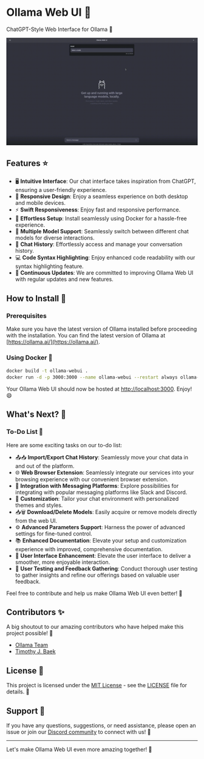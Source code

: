 # Ollama Web UI 👋

ChatGPT-Style Web Interface for Ollama 🦙

![Ollama Web UI Demo](./demo.gif)

## Features ⭐

- 🖥️ **Intuitive Interface**: Our chat interface takes inspiration from ChatGPT, ensuring a user-friendly experience.
- 📱 **Responsive Design**: Enjoy a seamless experience on both desktop and mobile devices.
- ⚡ **Swift Responsiveness**: Enjoy fast and responsive performance.
- 🚀 **Effortless Setup**: Install seamlessly using Docker for a hassle-free experience.
- 🤖 **Multiple Model Support**: Seamlessly switch between different chat models for diverse interactions.
- 📜 **Chat History**: Effortlessly access and manage your conversation history.
- 💻 **Code Syntax Highlighting**: Enjoy enhanced code readability with our syntax highlighting feature.
- 🌟 **Continuous Updates**: We are committed to improving Ollama Web UI with regular updates and new features.

## How to Install 🚀

### Prerequisites

Make sure you have the latest version of Ollama installed before proceeding with the installation. You can find the latest version of Ollama at [https://ollama.ai/](https://ollama.ai/).

### Using Docker 🐳

```bash
docker build -t ollama-webui .
docker run -d -p 3000:3000 --name ollama-webui --restart always ollama-webui
```

Your Ollama Web UI should now be hosted at [http://localhost:3000](http://localhost:3000). Enjoy! 😄

## What's Next? 🚀

### To-Do List 📝

Here are some exciting tasks on our to-do list:

- 📤📥 **Import/Export Chat History**: Seamlessly move your chat data in and out of the platform.
- 🌐 **Web Browser Extension**: Seamlessly integrate our services into your browsing experience with our convenient browser extension.
- 🚀 **Integration with Messaging Platforms**: Explore possibilities for integrating with popular messaging platforms like Slack and Discord.
- 🎨 **Customization**: Tailor your chat environment with personalized themes and styles.
- 📥🗑️ **Download/Delete Models**: Easily acquire or remove models directly from the web UI.
- ⚙️ **Advanced Parameters Support**: Harness the power of advanced settings for fine-tuned control.
- 📚 **Enhanced Documentation**: Elevate your setup and customization experience with improved, comprehensive documentation.
- 🌟 **User Interface Enhancement**: Elevate the user interface to deliver a smoother, more enjoyable interaction.
- 🧐 **User Testing and Feedback Gathering**: Conduct thorough user testing to gather insights and refine our offerings based on valuable user feedback.

Feel free to contribute and help us make Ollama Web UI even better! 🙌

## Contributors ✨

A big shoutout to our amazing contributors who have helped make this project possible! 🙏

- [Ollama Team](https://github.com/jmorganca/ollama)
- [Timothy J. Baek](https://github.com/tjbck)

## License 📜

This project is licensed under the [MIT License](LICENSE) - see the [LICENSE](LICENSE) file for details. 📄

## Support 💬

If you have any questions, suggestions, or need assistance, please open an issue or join our [Discord community](https://discord.gg/ollama) to connect with us! 🤝

---

Let's make Ollama Web UI even more amazing together! 💪
